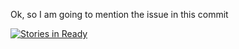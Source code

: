 Ok, so I am going to mention the issue in this commit

[![Stories in Ready](https://badge.waffle.io/quifor/tasks.png)](http://waffle.io/quifor/tasks)
